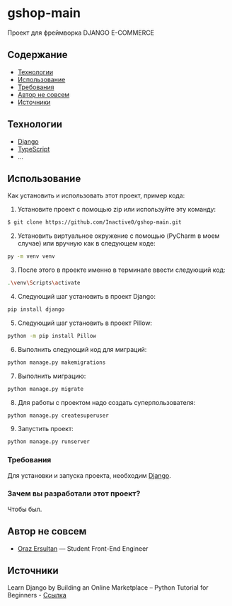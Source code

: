 # gshop-main
Проект для фреймворка DJANGO E-COMMERCE

## Содержание
- [Технологии](#технологии)
- [Использование](#использование)
- [Требования](#требования)
- [Автор не совсем](#автор-не-совсем)
- [Источники](#источники)

## Технологии
- [Django](https://www.djangoproject.com/)
- [TypeScript](https://www.typescriptlang.org/)
- ...

## Использование
Как установить и использовать этот проект, пример кода:

1. Установите проект с помощью zip или используйте эту команду:
```sh
$ git clone https://github.com/Inactive0/gshop-main.git
```
2. Установить виртуальное окружение с помощью (PyCharm в моем случае) или вручную как в следующем коде:
```sh
py -m venv venv
```

3. После этого в проекте именно в терминале ввести следующий код:
```sh
.\venv\Scripts\activate
```

4. Cледующий шаг установить в проект Django:
```sh
pip install django
```

5. Cледующий шаг установить в проект Pillow:
```sh
python -m pip install Pillow
```

6. Выполнить следующий код для миграций:
```sh
python manage.py makemigrations
```

7. Выполнить миграцию:
```sh
python manage.py migrate
```

8. Для работы с проектом надо создать суперпользователя:
```sh
python manage.py createsuperuser
```

9. Запустить проект:
```sh
python manage.py runserver
```

### Требования
Для установки и запуска проекта, необходим [Django](https://www.djangoproject.com/).

### Зачем вы разработали этот проект?
Чтобы был.

## Автор не совсем
- [Oraz Ersultan](http://t.me/Floyxkag) — Student Front-End Engineer

## Источники
Learn Django by Building an Online Marketplace – Python Tutorial for Beginners - [Ссылка](https://youtu.be/ZxMB6Njs3ck)
